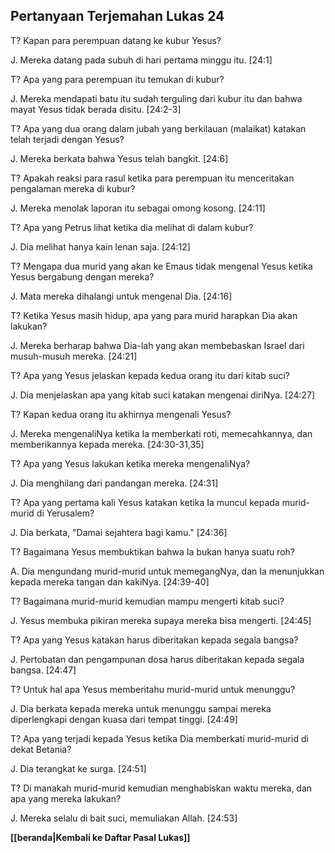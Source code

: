 ## Pertanyaan Terjemahan Lukas 24 ##

T? Kapan para perempuan datang ke kubur Yesus?

J. Mereka datang pada subuh di hari pertama minggu itu. [24:1]

T? Apa yang para perempuan itu temukan di kubur?

J. Mereka mendapati batu itu sudah terguling dari kubur itu dan bahwa mayat Yesus tidak berada disitu. [24:2-3]

T? Apa yang dua orang dalam jubah yang berkilauan (malaikat) katakan telah terjadi dengan Yesus?

J. Mereka berkata bahwa Yesus telah bangkit. [24:6]

T? Apakah reaksi para rasul ketika para perempuan itu menceritakan pengalaman mereka di kubur?

J. Mereka menolak laporan itu sebagai omong kosong. [24:11]

T? Apa yang Petrus lihat ketika dia melihat di dalam kubur?

J. Dia melihat hanya kain lenan saja. [24:12]

T? Mengapa dua murid yang akan ke Emaus tidak mengenal Yesus ketika Yesus bergabung dengan mereka?

J. Mata mereka dihalangi untuk mengenal Dia. [24:16]

T? Ketika Yesus masih hidup, apa yang para murid harapkan Dia akan lakukan?

J. Mereka berharap bahwa Dia-lah yang akan membebaskan Israel dari musuh-musuh mereka. [24:21]

T? Apa yang Yesus jelaskan kepada kedua orang itu dari kitab suci?

J. Dia menjelaskan apa yang kitab suci katakan mengenai diriNya. [24:27]

T? Kapan kedua orang itu akhirnya mengenali Yesus?

J. Mereka mengenaliNya ketika Ia memberkati roti, memecahkannya, dan memberikannya kepada mereka. [24:30-31,35]

T? Apa yang Yesus lakukan ketika mereka mengenaliNya?

J. Dia menghilang dari pandangan mereka. [24:31]

T? Apa yang pertama kali Yesus katakan ketika Ia muncul kepada murid-murid di Yerusalem?

J. Dia berkata, "Damai sejahtera bagi kamu." [24:36]

T? Bagaimana Yesus membuktikan bahwa Ia bukan hanya suatu roh?

A. Dia mengundang murid-murid untuk memegangNya, dan Ia menunjukkan kepada mereka tangan dan kakiNya. [24:39-40]

T? Bagaimana murid-murid kemudian mampu mengerti kitab suci?

J. Yesus membuka pikiran mereka supaya mereka bisa mengerti. [24:45]

T? Apa yang Yesus katakan harus diberitakan kepada segala bangsa?

J. Pertobatan dan pengampunan dosa harus diberitakan kepada segala bangsa. [24:47]

T? Untuk hal apa Yesus memberitahu murid-murid untuk menunggu?

J. Dia berkata kepada mereka untuk menunggu sampai mereka diperlengkapi dengan kuasa dari tempat tinggi. [24:49]

T? Apa yang terjadi kepada Yesus ketika Dia memberkati murid-murid di dekat Betania?

J. Dia terangkat ke surga. [24:51]

T? Di manakah murid-murid kemudian menghabiskan waktu mereka, dan apa yang mereka lakukan?

J. Mereka selalu di bait suci, memuliakan Allah. [24:53]

__[[beranda|Kembali ke Daftar Pasal Lukas]]__

